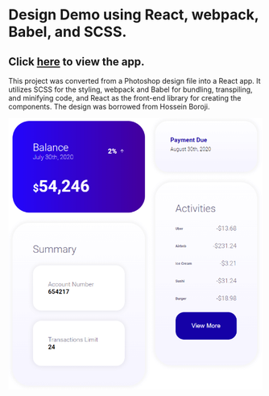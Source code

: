 # Design Demo using React, webpack, Babel, and SCSS.

## Click [here](https://react-design-app.netlify.app/) to view the app.

This project was converted from a Photoshop design file into a React app. It utilizes SCSS for the styling, webpack and Babel for bundling, transpiling, and minifying code, and React as the front-end library for creating the components. The design was borrowed from Hossein Boroji.

![image of site design](./src/react-design.png)
